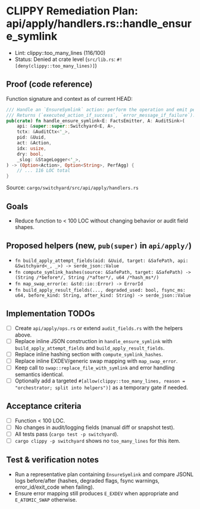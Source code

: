 # CLIPPY Remediation Plan: api/apply/handlers.rs::handle_ensure_symlink

- Lint: clippy::too_many_lines (116/100)
- Status: Denied at crate level (`src/lib.rs`: `#![deny(clippy::too_many_lines)]`)

## Proof (code reference)

Function signature and context as of current HEAD:

```rust
/// Handle an `EnsureSymlink` action: perform the operation and emit per-action facts.
/// Returns (`executed_action_if_success`, `error_message_if_failure`).
pub(crate) fn handle_ensure_symlink<E: FactsEmitter, A: AuditSink>(
    api: &super::super::Switchyard<E, A>,
    tctx: &AuditCtx<'_>,
    pid: &Uuid,
    act: &Action,
    idx: usize,
    dry: bool,
    _slog: &StageLogger<'_>,
) -> (Option<Action>, Option<String>, PerfAgg) {
    // ... 116 LOC total
}
```

Source: `cargo/switchyard/src/api/apply/handlers.rs`

## Goals

- Reduce function to < 100 LOC without changing behavior or audit field shapes.

## Proposed helpers (new, `pub(super)` in `api/apply/`)

- `fn build_apply_attempt_fields(aid: &Uuid, target: &SafePath, api: &Switchyard<_, _>) -> serde_json::Value`
- `fn compute_symlink_hashes(source: &SafePath, target: &SafePath) -> (String /*before*/, String /*after*/, u64 /*hash_ms*/)`
- `fn map_swap_error(e: &std::io::Error) -> ErrorId`
- `fn build_apply_result_fields(..., degraded_used: bool, fsync_ms: u64, before_kind: String, after_kind: String) -> serde_json::Value`

## Implementation TODOs

- [ ] Create `api/apply/ops.rs` or extend `audit_fields.rs` with the helpers above.
- [ ] Replace inline JSON construction in `handle_ensure_symlink` with `build_apply_attempt_fields` and `build_apply_result_fields`.
- [ ] Replace inline hashing section with `compute_symlink_hashes`.
- [ ] Replace inline EXDEV/generic swap mapping with `map_swap_error`.
- [ ] Keep call to `swap::replace_file_with_symlink` and error handling semantics identical.
- [ ] Optionally add a targeted `#[allow(clippy::too_many_lines, reason = "orchestrator; split into helpers")]` as a temporary gate if needed.

## Acceptance criteria

- [ ] Function < 100 LOC.
- [ ] No changes in audit/logging fields (manual diff or snapshot test).
- [ ] All tests pass (`cargo test -p switchyard`).
- [ ] `cargo clippy -p switchyard` shows no `too_many_lines` for this item.

## Test & verification notes

- Run a representative plan containing `EnsureSymlink` and compare JSONL logs before/after (hashes, degraded flags, fsync warnings, error_id/exit_code when failing).
- Ensure error mapping still produces `E_EXDEV` when appropriate and `E_ATOMIC_SWAP` otherwise.
